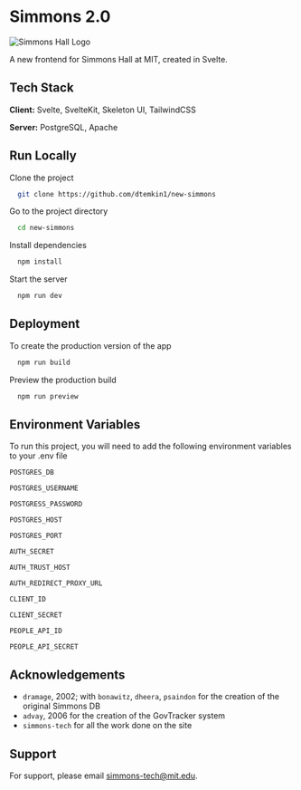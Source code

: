 # Simmons 2.0

![Simmons Hall Logo](http://simmons.mit.edu/img/logo.png)

A new frontend for Simmons Hall at MIT, created in Svelte.

## Tech Stack

**Client:** Svelte, SvelteKit, Skeleton UI, TailwindCSS

**Server:** PostgreSQL, Apache

## Run Locally

Clone the project

```bash
  git clone https://github.com/dtemkin1/new-simmons
```

Go to the project directory

```bash
  cd new-simmons
```

Install dependencies

```bash
  npm install
```

Start the server

```bash
  npm run dev
```

## Deployment

To create the production version of the app

```bash
  npm run build
```

Preview the production build

```bash
  npm run preview
```

## Environment Variables

To run this project, you will need to add the following environment variables to your .env file

`POSTGRES_DB`

`POSTGRES_USERNAME`

`POSTGRESS_PASSWORD`

`POSTGRES_HOST`

`POSTGRES_PORT`

`AUTH_SECRET`

`AUTH_TRUST_HOST`

`AUTH_REDIRECT_PROXY_URL`

`CLIENT_ID`

`CLIENT_SECRET`

`PEOPLE_API_ID`

`PEOPLE_API_SECRET`

## Acknowledgements

- `dramage`, 2002; with `bonawitz`, `dheera`, `psaindon` for the creation of the original Simmons DB
- `advay`, 2006 for the creation of the GovTracker system
- `simmons-tech` for all the work done on the site

## Support

For support, please email <simmons-tech@mit.edu>.
